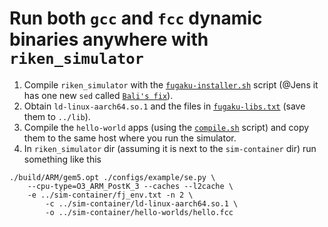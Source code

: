 # Run both `gcc` and `fcc` dynamic binaries anywhere with `riken_simulator`

1. Compile `riken_simulator` with the
   [`fugaku-installer.sh`](./fugaku-installer.sh) script (@Jens it has
   one new `sed` called [`Bali's fix`](./fugaku-installer.sh#L26)).
2. Obtain `ld-linux-aarch64.so.1` and the files in
   [`fugaku-libs.txt`](fugaku-libs.txt) (save them to `../lib`).
3. Compile the `hello-world` apps (using the
   [`compile.sh`](hello-worlds/compile.sh) script) and copy them to
   the same host where you run the simulator.
4. In `riken_simulator` dir (assuming it is next to the
   `sim-container` dir) run something like this

```
./build/ARM/gem5.opt ./configs/example/se.py \
	--cpu-type=O3_ARM_PostK_3 --caches --l2cache \
	-e ../sim-container/fj_env.txt -n 2 \
        -c ../sim-container/ld-linux-aarch64.so.1 \
        -o ../sim-container/hello-worlds/hello.fcc
```
